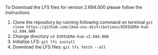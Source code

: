 To Download the LFS files for version 2.694.000 please follow the instructions

1. Clone the repository by running following command on terminal `git clone https://github.com/ikea-oss-distributions/DIRIGERA-hub-v2.694.000`
2. Change directory `cd DIRIGERA-hub-v2.694.000`
3. Initialize LFS: `git lfs install`
4. Download the LFS files: `git lfs fetch --all`
